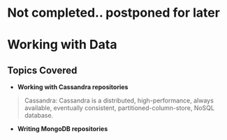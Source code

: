 # Not completed.. postponed for later


# Working with Data

## Topics Covered
- **Working with Cassandra repositories**

> Cassandra: Cassandra is a distributed, high-performance, always available, eventually consistent, partitioned-column-store, NoSQL database. 

- **Writing MongoDB repositories**